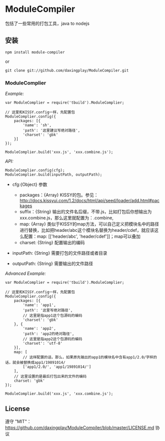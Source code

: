 # ModuleCompiler

包括了一些常用的打包工具，java to nodejs

## 安装
    npm install module-compiler

or

    git clone git://github.com/daxingplay/ModuleCompiler.git


### ModuleComplier

*Example:*

    var ModuleComplier = require('tbuild').ModuleComplier;

    // 这里和KISSY.config一样，先配置包
    ModuleComplier.config({
        packages: [{
            'name': 'sh',
            'path': '这里建议写绝对路径',
            'charset': 'gbk'
        }]
    });

    ModuleComplier.build('xxx.js', 'xxx.combine.js');

*API:*

    ModuleComplier.config(cfg);
    ModuleComplier.build(inputPath, outputPath);

* cfg:{Object} 参数

    * packages：{Array} KISSY的包。参见：http://docs.kissyui.com/1.2/docs/html/api/seed/loader/add.html#packages
    * suffix：{String} 输出的文件名后缀，不带.js，比如打包后你想输出为xxx.combine.js，那么这里就配置为：.combine,
    * map: {Array} 类似于KISSY的map方法，可以自己定义把模块名中的路径进行替换，比如把header/abc这个模块名替换为header/cdef，就应该这么配置：map: [['header/abc', 'header/cdef']]；map可以叠加
    * charset: {String} 配置输出的编码

* inputPath: {String} 需要打包的文件路径或者目录
* outputPath: {String} 需要输出的文件路径

*Advanced Example:*

    var ModuleComplier = require('tbuild').ModuleComplier;

    // 这里和KISSY.config一样，先配置包
    ModuleComplier.config({
        packages: [{
            'name': 'app1',
            'path': '这里写绝对路径',
            // 这里是指app1这个包源码的编码
            'charset': 'gbk'
        }, {
            'name': 'app2',
            'path': 'app2的绝对路径',
            // 这里是指app2这个包源码的编码
            'charset': 'utf-8'
        }],
        map: [
            // 这样配置的话，那么，如果原先输出的app1的模块名中含有app1/2.0/字样的话，就会被替换成app1/19891014/
            ['app1/2.0/', 'app1/19891014/']
        ],
        // 这里设置的是最后打包出来的文件的编码
        charset: 'gbk'
    });

    ModuleComplier.build('xxx.js', 'xxx.combine.js');

## License
遵守 "MIT"：https://github.com/daxingplay/ModuleCompiler/blob/master/LICENSE.md 协议